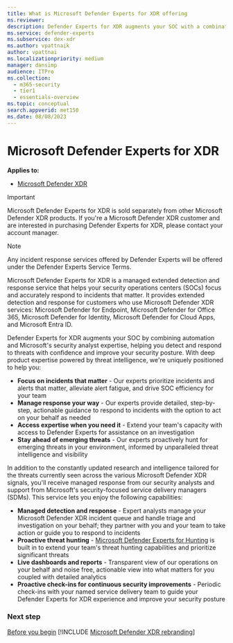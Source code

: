 ```yaml
---
title: What is Microsoft Defender Experts for XDR offering
ms.reviewer:
description: Defender Experts for XDR augments your SOC with a combination of automation and human expertise
ms.service: defender-experts
ms.subservice: dex-xdr
ms.author: vpattnaik
author: vpattnai
ms.localizationpriority: medium
manager: dansimp
audience: ITPro
ms.collection:
  - m365-security
  - tier1
  - essentials-overview
ms.topic: conceptual
search.appverid: met150
ms.date: 08/08/2023
---
```


# Microsoft Defender Experts for XDR

**Applies to:**

- [Microsoft Defender XDR](https://go.microsoft.com/fwlink/?linkid=2118804)

> [!IMPORTANT]
> Microsoft Defender Experts for XDR is sold separately from other Microsoft Defender XDR products. If you're a Microsoft Defender XDR customer and are interested in purchasing Defender Experts for XDR, please contact your account manager.

> [!NOTE]
> Any incident response services offered by Defender Experts will be offered under the Defender Experts Service Terms.

Microsoft Defender Experts for XDR is a managed extended detection and response service that helps your security operations centers (SOCs) focus and accurately respond to incidents that matter. It provides extended detection and response for customers who use Microsoft Defender XDR services: Microsoft Defender for Endpoint, Microsoft Defender for Office 365, Microsoft Defender for Identity, Microsoft Defender for Cloud Apps, and Microsoft Entra ID.

Defender Experts for XDR augments your SOC by combining automation and Microsoft's security analyst expertise, helping you detect and respond to threats with confidence and improve your security posture. With deep product expertise powered by threat intelligence, we're uniquely positioned to help you:

- **Focus on incidents that matter** - Our experts prioritize incidents and alerts that matter, alleviate alert fatigue, and drive SOC efficiency for your team
- **Manage response your way** - Our experts provide detailed, step-by-step, actionable guidance to respond to incidents with the option to act on your behalf as needed
- **Access expertise when you need it** - Extend your team's capacity with access to Defender Experts for assistance on an investigation
- **Stay ahead of emerging threats** - Our experts proactively hunt for emerging threats in your environment, informed by unparalleled threat intelligence and visibility

In addition to the constantly updated research and intelligence tailored for the threats currently seen across the various Microsoft Defender XDR signals, you'll receive managed response from our security analysts and support from Microsoft's security-focused service delivery managers (SDMs). This service lets you enjoy the following capabilities:

- **Managed detection and response** - Expert analysts manage your Microsoft Defender XDR incident queue and handle triage and investigation on your behalf; they partner with you and your team to take action or guide you to respond to incidents
- **Proactive threat hunting** - [Microsoft Defender Experts for Hunting](../defender/defender-experts-for-hunting.md) is built in to extend your team's threat hunting capabilities and prioritize significant threats
- **Live dashboards and reports** - Transparent view of our operations on your behalf and noise free, actionable view into what matters for you coupled with detailed analytics
- **Proactive check-ins for continuous security improvements** - Periodic check-ins with your named service delivery team to guide your Defender Experts for XDR experience and improve your security posture

### Next step

[Before you begin](before-you-begin-xdr.md)
[!INCLUDE [Microsoft Defender XDR rebranding](../../includes/defender-m3d-techcommunity.md)]
